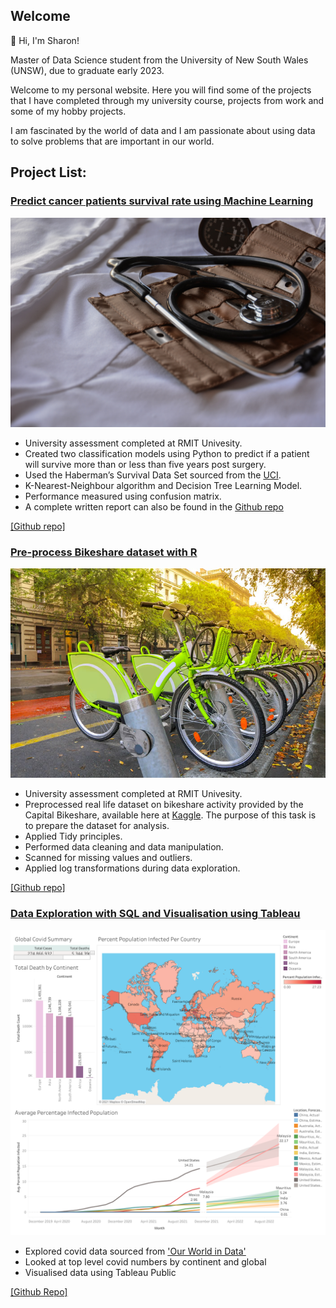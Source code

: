 ## Welcome

👋 Hi, I'm Sharon!

Master of Data Science student from the University of New South Wales (UNSW), due to graduate early 2023.

Welcome to my personal website. Here you will find some of the projects that I have completed through my university course, projects from work and some of my hobby projects.

I am fascinated by the world of data and I am passionate about using data to solve problems that are important in our world. 

## Project List:

### [Predict cancer patients survival rate using Machine Learning](https://github.com/sharonymtan/data-science-portfolio/tree/main/bikeshare-dataset-data-preprocessing)

![Image](/images/marcelo-leal-unsplash.jpg)
- University assessment completed at RMIT Univesity.
- Created two classification models using Python to predict if a patient will survive more than or less than five years post surgery.
- Used the Haberman’s Survival Data Set sourced from the [UCI](https://archive.ics.uci.edu/ml/datasets/haberman's+survival).
- K-Nearest-Neighbour algorithm and Decision Tree Learning Model.
- Performance measured using confusion matrix.
- A complete written report can also be found in the [Github repo](https://github.com/sharonymtan/data-science-portfolio/tree/main/predicting-patient-survival-rate)

[[Github repo]](https://github.com/sharonymtan/data-science-portfolio/tree/main/predicting-patient-survival-rate)




### [Pre-process Bikeshare dataset with R](https://github.com/sharonymtan/data-science-portfolio/tree/main/bikeshare-dataset-data-preprocessing)
![Image](/images/bikesharing-image.jpg)
- University assessment completed at RMIT Univesity.
- Preprocessed real life dataset on bikeshare activity provided by the Capital Bikeshare, available here at [Kaggle](https://www.kaggle.com/marklvl/bike-sharing-dataset?select=hour.csv). The purpose of this task is to prepare the dataset for analysis.
- Applied Tidy principles.
- Performed data cleaning and data manipulation.
- Scanned for missing values and outliers.
- Applied log transformations during data exploration.

[[Github repo]](https://github.com/sharonymtan/data-science-portfolio/tree/main/bikeshare-dataset-data-preprocessing)


### [Data Exploration with SQL and Visualisation using Tableau](https://github.com/sharonymtan/data-science-portfolio/tree/main/covid-dataset-sql-project)
![Image](https://github.com/sharonymtan/sharonymtan.github.io/blob/main/images/covid-tableau-dashboard.png)
- Explored covid data sourced from ['Our World in Data'](https://ourworldindata.org/covid-deaths)
- Looked at top level covid numbers by continent and global
- Visualised data using Tableau Public

[[Github Repo]](https://github.com/sharonymtan/data-science-portfolio/tree/main/covid-dataset-sql-project)


